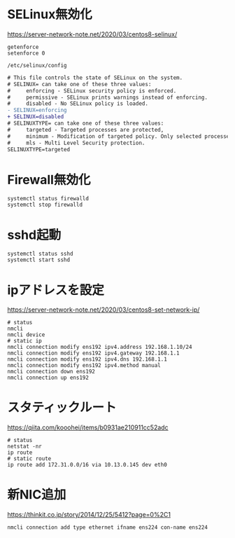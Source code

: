 # SELinux無効化
https://server-network-note.net/2020/03/centos8-selinux/

```
getenforce
setenforce 0
```

`/etc/selinux/config `  
```diff
# This file controls the state of SELinux on the system.
# SELINUX= can take one of these three values:
#     enforcing - SELinux security policy is enforced.
#     permissive - SELinux prints warnings instead of enforcing.
#     disabled - No SELinux policy is loaded.
- SELINUX=enforcing
+ SELINUX=disabled
# SELINUXTYPE= can take one of these three values:
#     targeted - Targeted processes are protected,
#     minimum - Modification of targeted policy. Only selected processes are protected.
#     mls - Multi Level Security protection.
SELINUXTYPE=targeted
```


# Firewall無効化

```
systemctl status firewalld
systemctl stop firewalld
```

# sshd起動

```
systemctl status sshd
systemctl start sshd
```

# ipアドレスを設定
https://server-network-note.net/2020/03/centos8-set-network-ip/

```
# status
nmcli
nmcli device
# static ip
nmcli connection modify ens192 ipv4.address 192.168.1.10/24
nmcli connection modify ens192 ipv4.gateway 192.168.1.1
nmcli connection modify ens192 ipv4.dns 192.168.1.1
nmcli connection modify ens192 ipv4.method manual
nmcli connection down ens192
nmcli connection up ens192
```

# スタティックルート
https://qiita.com/kooohei/items/b0931ae210911cc52adc

```
# status
netstat -nr
ip route
# static route
ip route add 172.31.0.0/16 via 10.13.0.145 dev eth0
```

# 新NIC追加
https://thinkit.co.jp/story/2014/12/25/5412?page=0%2C1

```
nmcli connection add type ethernet ifname ens224 con-name ens224
```
